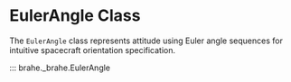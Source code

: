 # EulerAngle Class

The `EulerAngle` class represents attitude using Euler angle sequences for intuitive spacecraft orientation specification.

::: brahe._brahe.EulerAngle
